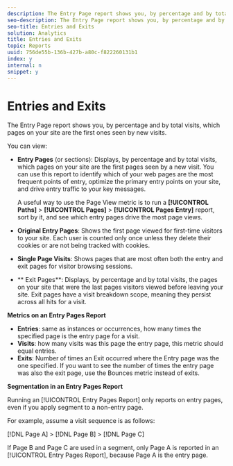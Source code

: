 ```yaml
---
description: The Entry Page report shows you, by percentage and by total visits, which pages on your site are the first ones seen by new visits.
seo-description: The Entry Page report shows you, by percentage and by total visits, which pages on your site are the first ones seen by new visits.
seo-title: Entries and Exits
solution: Analytics
title: Entries and Exits
topic: Reports
uuid: 756de55b-136b-427b-a80c-f822260131b1
index: y
internal: n
snippet: y
---
```


# Entries and Exits

The Entry Page report shows you, by percentage and by total visits, which pages on your site are the first ones seen by new visits.

You can view:

* **Entry Pages** (or sections): Displays, by percentage and by total visits, which pages on your site are the first pages seen by a new visit. You can use this report to identify which of your web pages are the most frequent points of entry, optimize the primary entry points on your site, and drive entry traffic to your key messages.

  A useful way to use the Page View metric is to run a **[!UICONTROL Paths]** > **[!UICONTROL Pages]** > **[!UICONTROL Pages Entry]** report, sort by it, and see which entry pages drive the most page views. 

* **Original Entry Pages**: Shows the first page viewed for first-time visitors to your site. Each user is counted only once unless they delete their cookies or are not being tracked with cookies. 
* **Single Page Visits**: Shows pages that are most often both the entry and exit pages for visitor browsing sessions. 
* ** Exit Pages**: Displays, by percentage and by total visits, the pages on your site that were the last pages visitors viewed before leaving your site. Exit pages have a visit breakdown scope, meaning they persist across all hits for a visit.

**Metrics on an Entry Pages Report**

* **Entries**: same as instances or occurrences, how many times the specified page is the entry page for a visit. 
* **Visits**: how many visits was this page the entry page, this metric should equal entries. 
* **Exits**: Number of times an Exit occurred where the Entry page was the one specified. If you want to see the number of times the entry page was also the exit page, use the Bounces metric instead of exits.

**Segmentation in an Entry Pages Report**

Running an [!UICONTROL Entry Pages Report] only reports on entry pages, even if you apply segment to a non-entry page.

For example, assume a visit sequence is as follows:

[!DNL Page A] > [!DNL Page B] > [!DNL Page C]

If Page B and Page C are used in a segment, only Page A is reported in an [!UICONTROL Entry Pages Report], because Page A is the entry page. 
